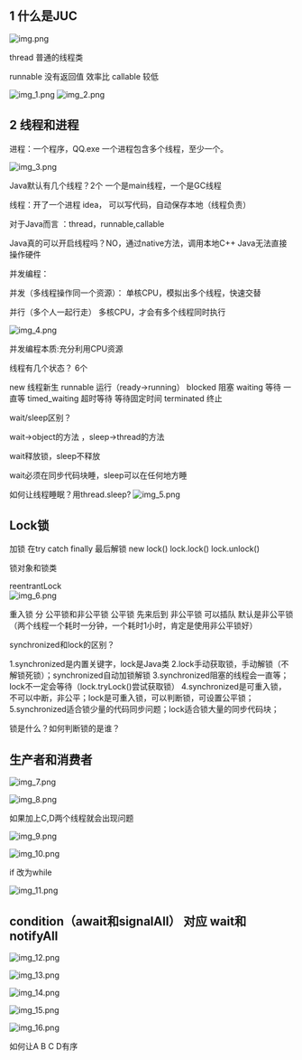 1 什么是JUC
---

![img.png](img/img.png)

thread 普通的线程类

runnable 没有返回值 效率比 callable 较低

![img_1.png](img/img_1.png)
![img_2.png](img/img_2.png)

2 线程和进程
---
进程：一个程序，QQ.exe 
一个进程包含多个线程，至少一个。

![img_3.png](img/img_3.png)

Java默认有几个线程？2个
一个是main线程，一个是GC线程

线程：开了一个进程 idea， 可以写代码，自动保存本地（线程负责）

对于Java而言 ：thread，runnable,callable

Java真的可以开启线程吗？NO，通过native方法，调用本地C++
Java无法直接操作硬件

并发编程：

并发（多线程操作同一个资源）：
    单核CPU，模拟出多个线程，快速交替    
    
并行（多个人一起行走）
    多核CPU，才会有多个线程同时执行

![img_4.png](img/img_4.png)

并发编程本质:充分利用CPU资源

线程有几个状态？ 6个

new 线程新生
runnable 运行（ready->running）
blocked 阻塞
waiting 等待 一直等
timed_waiting 超时等待 等待固定时间
terminated 终止



wait/sleep区别？

wait->object的方法 ，sleep->thread的方法

wait释放锁，sleep不释放

wait必须在同步代码块睡，sleep可以在任何地方睡



如何让线程睡眠？用thread.sleep? 
![img_5.png](img/img_5.png)

Lock锁
---

加锁 在try catch finally 最后解锁
new lock()
lock.lock() 
lock.unlock()

锁对象和锁类

reentrantLock  
![img_6.png](img/img_6.png)

重入锁 分 公平锁和非公平锁
公平锁 先来后到 
非公平锁 可以插队 
默认是非公平锁
（两个线程一个耗时一分钟，一个耗时1小时，肯定是使用非公平锁好） 

synchronized和lock的区别？

1.synchronized是内置关键字，lock是Java类
2.lock手动获取锁，手动解锁（不解锁死锁）；synchronized自动加锁解锁
3.synchronized阻塞的线程会一直等；lock不一定会等待（lock.tryLock()尝试获取锁）
4.synchronized是可重入锁，不可以中断，非公平；lock是可重入锁，可以判断锁，可设置公平锁；
5.synchronized适合锁少量的代码同步问题；lock适合锁大量的同步代码块；

锁是什么？如何判断锁的是谁？

生产者和消费者
---

![img_7.png](img/img_7.png)

![img_8.png](img/img_8.png)

如果加上C,D两个线程就会出现问题

![img_9.png](img/img_9.png)

![img_10.png](img/img_10.png)

if 改为while 

![img_11.png](img/img_11.png)


condition（await和signalAll） 对应 wait和notifyAll
---

![img_12.png](img/img_12.png)

![img_13.png](img/img_13.png)

![img_14.png](img/img_14.png)

![img_15.png](img/img_15.png)

![img_16.png](img/img_16.png)

如何让A B C D有序 
